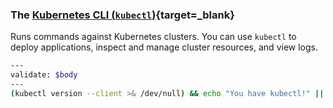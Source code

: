 ### The [Kubernetes CLI (`kubectl`)](https://kubernetes.io/docs/tasks/tools/install-kubectl){target=_blank}
Runs commands against Kubernetes clusters. You can use `kubectl` to deploy applications, inspect and manage cluster resources, and view logs.

```bash
---
validate: $body
---
(kubectl version --client >& /dev/null) && echo "You have kubectl!" || (echo "Please install kubectl" && exit 1)
```